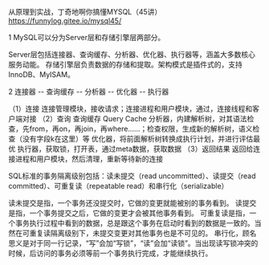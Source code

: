 从原理到实战，丁奇地啊你搞懂MYSQL（45讲）
https://funnylog.gitee.io/mysql45/

1 MySQL可以分为Server层和存储引擎层两部分。

Server层包括连接器、查询缓存、分析器、优化器、执行器等，涵盖大多数核心服务动能。
存储引擎层负责数据的存储和提取。架构模式是插件式的，支持InnoDB、MyISAM。

2 连接器 -- 查询缓存 -- 分析器 -- 优化器 -- 执行器

（1）连接
连接管理模块，接收请求；连接进程和用户模块，通过，连接线程和客户端对接
（2）查询
查询缓存 Query Cache
分析器，内建解析树，对其语法检查，先from，再on，再join，再where......；检查权限，生成新的解析树，语义检查（没有字段k在这里）等
优化器，将前面解析树转换成执行计划，并进行评估最优
执行器，获取锁，打开表，通过meta数据，获取数据
（3）返回结果
返回给连接进程和用户模块，然后清理，重新等待新的连接

SQL标准的事务隔离级别包括：读未提交（read uncommitted）、读提交（read committed）、可重复读（repeatable read）和串行化（serializable）

读未提交是指，一个事务还没提交时，它做的变更就能被别的事务看到。
读提交是指，一个事务提交之后，它做的变更才会被其他事务看到。
可重复读是指，一个事务执行过程中看到的数据，总是跟这个事务在启动时看到的数据是一致的。当然在可重复读隔离级别下，未提交变更对其他事务也是不可见的。
串行化，顾名思义是对于同一行记录，“写”会加“写锁”，“读”会加“读锁”。当出现读写锁冲突的时候，后访问的事务必须等前一个事务执行完成，才能继续执行。
